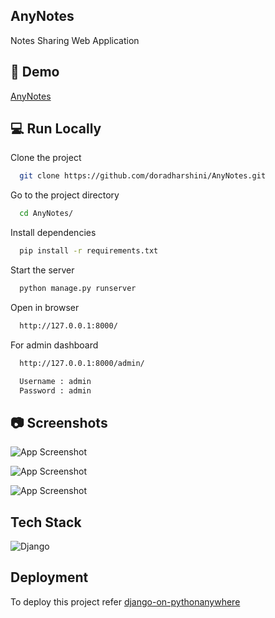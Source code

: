 
## AnyNotes

Notes Sharing Web Application


## 🚀 Demo

[AnyNotes](https://zeronotes.pythonanywhere.com)

## 💻 Run Locally

Clone the project

```bash
  git clone https://github.com/doradharshini/AnyNotes.git
```

Go to the project directory

```bash
  cd AnyNotes/
```

Install dependencies

```bash
  pip install -r requirements.txt
```

Start the server

```bash
  python manage.py runserver
```

Open in browser

```bash
  http://127.0.0.1:8000/
```

For admin dashboard

```bash
  http://127.0.0.1:8000/admin/

  Username : admin
  Password : admin
```


## 📷 Screenshots

![App Screenshot](https://i.postimg.cc/wjdkQKSW-/login.png)

![App Screenshot](https://i.postimg.cc/cCxSn5d6/home.png)

![App Screenshot](https://i.postimg.cc/Xqs0ccvL/profile.png)


## Tech Stack

![Django](https://img.shields.io/badge/django-%23092E20.svg?style=for-the-badge&logo=django&logoColor=white)


## Deployment

To deploy this project refer 
[django-on-pythonanywhere](https://zappycode.com/tutorials/deploy-django-project-on-pythonanywhere)
